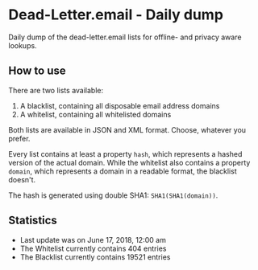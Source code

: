 Dead-Letter.email - Daily dump
================

Daily dump of the dead-letter.email lists for offline- and privacy aware lookups.

How to use
-------------

There are two lists available:

1. A blacklist, containing all disposable email address domains
2. A whitelist, containing all whitelisted domains

Both lists are available in JSON and XML format. Choose, whatever you prefer.

Every list contains at least a property `hash`, which represents a hashed version of the actual domain. While the whitelist also contains a property `domain`, which represents a domain in a readable format, the blacklist doesn't.

The hash is generated using double SHA1: `SHA1(SHA1(domain))`.

Statistics
-------------

- Last update was on June 17, 2018, 12:00 am
- The Whitelist currently contains 404 entries
- The Blacklist currently contains 19521 entries